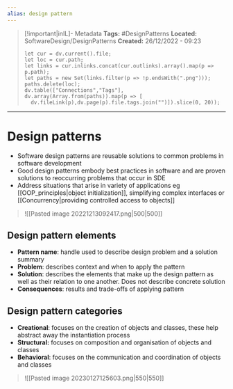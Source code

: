 ```yaml
---
alias: design pattern
---
```

> [!important|inIL]- Metadata
> **Tags:** #DesignPatterns 
> **Located:** SoftwareDesign/DesignPatterns
> **Created:** 26/12/2022 - 09:23
> ```dataviewjs
>let cur = dv.current().file;
>let loc = cur.path;
>let links = cur.inlinks.concat(cur.outlinks).array().map(p => p.path);
>let paths = new Set(links.filter(p => !p.endsWith(".png")));
>paths.delete(loc);
>dv.table(["Connections","Tags"], dv.array(Array.from(paths)).map(p => [
>   dv.fileLink(p),dv.page(p).file.tags.join("")]).slice(0, 20));
> ```

___
# Design patterns

- Software design patterns are reusable solutions to common problems in software development 
- Good design patterns embody best practices in software and are proven solutions to reoccurring problems that occur in SDE 
- Address situations that arise in variety of applications eg [[OOP_principles|object initialization]], simplifying complex interfaces or  [[Concurrency|providing controlled access to objects]]

> ![[Pasted image 20221213092417.png|500|500]]

## Design pattern elements
- **Pattern name**: handle used to describe design problem and a solution summary 
- **Problem**: describes context and when to apply the pattern 
- **Solution**: describes the elements that make up the design pattern as well as their relation to one another. Does not describe concrete solution
- **Consequences**: results and trade-offs of applying pattern
## Design pattern categories
- **Creational**: focuses on the creation of objects and classes, these help abstract away the instantiation process
- **Structural:** focuses on composition and organisation of objects and classes 
- **Behavioral**: focuses on the communication and coordination of objects and classes

> ![[Pasted image 20230127125603.png|550|550]]
